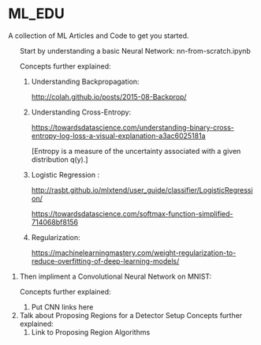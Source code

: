 # ML_EDU
A collection of ML Articles and Code to get you started.
<ol>
<lil>Start by understanding a basic Neural Network: nn-from-scratch.ipynb 

Concepts further explained:
<ol>
<li>Understanding Backpropagation: 

http://colah.github.io/posts/2015-08-Backprop/ </li>

<li> Understanding Cross-Entropy: 

https://towardsdatascience.com/understanding-binary-cross-entropy-log-loss-a-visual-explanation-a3ac6025181a

 [Entropy is a measure of the uncertainty associated with a given distribution q(y).]</li>
 
<li> Logistic Regression : 

http://rasbt.github.io/mlxtend/user_guide/classifier/LogisticRegression/ 

https://towardsdatascience.com/softmax-function-simplified-714068bf8156
</li>

<li> Regularization: 

https://machinelearningmastery.com/weight-regularization-to-reduce-overfitting-of-deep-learning-models/ 


</li>

</ol>

</li>

<li>Then impliment a Convolutional Neural Network on MNIST:

Concepts further explained:
<ol>
<li> Put CNN links here </li>
</ol>

</li>

<li> Talk about Proposing Regions for a Detector Setup 
Concepts further explained:

<ol> 
<li> Link to Proposing Region Algorithms </li>

</ol>



